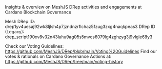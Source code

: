 Insights & overview on MeshJS DRep activities and engagements at Cardano Blockchain Governance

Mesh DRep ID: drep1yv4uesaj92wk8ljlsh4p7jzndnzrflchaz5fzug3zxg4naqkpeas3
DRep ID (Legacy): drep_script190xv8v32n43luhu9ag05s5mvcs6079lg4zghzyg3j9vlgle68y3

Check our Voting Guidelines: https://github.com/MeshJS/DRep/blob/main/Voting%20Guidelines 
Find our votes & rationals on Cardano Governance Actions at: https://github.com/MeshJS/DRep/tree/main/voting-history


